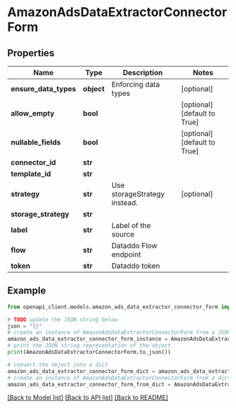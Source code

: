 # AmazonAdsDataExtractorConnectorForm


## Properties

Name | Type | Description | Notes
------------ | ------------- | ------------- | -------------
**ensure_data_types** | **object** | Enforcing data types | [optional] 
**allow_empty** | **bool** |  | [optional] [default to True]
**nullable_fields** | **bool** |  | [optional] [default to True]
**connector_id** | **str** |  | 
**template_id** | **str** |  | 
**strategy** | **str** | Use storageStrategy instead. | [optional] 
**storage_strategy** | **str** |  | 
**label** | **str** | Label of the source | 
**flow** | **str** | Dataddo Flow endpoint | 
**token** | **str** | Dataddo token | 

## Example

```python
from openapi_client.models.amazon_ads_data_extractor_connector_form import AmazonAdsDataExtractorConnectorForm

# TODO update the JSON string below
json = "{}"
# create an instance of AmazonAdsDataExtractorConnectorForm from a JSON string
amazon_ads_data_extractor_connector_form_instance = AmazonAdsDataExtractorConnectorForm.from_json(json)
# print the JSON string representation of the object
print(AmazonAdsDataExtractorConnectorForm.to_json())

# convert the object into a dict
amazon_ads_data_extractor_connector_form_dict = amazon_ads_data_extractor_connector_form_instance.to_dict()
# create an instance of AmazonAdsDataExtractorConnectorForm from a dict
amazon_ads_data_extractor_connector_form_from_dict = AmazonAdsDataExtractorConnectorForm.from_dict(amazon_ads_data_extractor_connector_form_dict)
```
[[Back to Model list]](../README.md#documentation-for-models) [[Back to API list]](../README.md#documentation-for-api-endpoints) [[Back to README]](../README.md)


